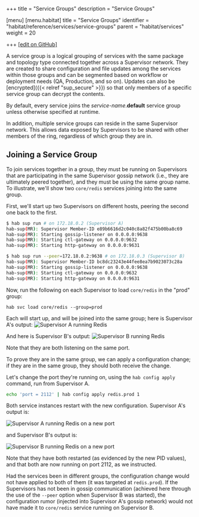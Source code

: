 +++
title = "Service Groups"
description = "Service Groups"

[menu]
  [menu.habitat]
    title = "Service Groups"
    identifier = "habitat/reference/services/service-groups"
    parent = "habitat/services"
    weight = 20

+++
[\[edit on GitHub\]](https://github.com/habitat-sh/habitat/blob/master/components/docs-chef-io/content/habitat/service_groups.md)

A service group is a logical grouping of services with the same package and topology type connected together across a Supervisor network.
They are created to share configuration and file updates among the services within those groups and can be segmented based on workflow or deployment needs (QA, Production, and so on).
Updates can also be [encrypted]({{< relref "sup_secure" >}}) so that only members of a specific service group can decrypt the contents.

By default, every service joins the _service-name_.**default** service group unless otherwise specified at runtime.

In addition, multiple service groups can reside in the same Supervisor network. This allows data exposed by Supervisors to
be shared with other members of the ring, regardless of which group they are in.

## Joining a Service Group

To join services together in a group, they must be running on Supervisors that are participating in the same Supervisor gossip network (i.e., they are ultimately peered together), and they must be using the same group name. To illustrate, we'll show two `core/redis` services joining into the same group.

First, we'll start up two Supervisors on different hosts, peering the second one back to the first.

```bash
$ hab sup run # on 172.18.0.2 (Supervisor A)
hab-sup(MR): Supervisor Member-ID e89b6616d2c040c8a82f475b00ba8c69
hab-sup(MR): Starting gossip-listener on 0.0.0.0:9638
hab-sup(MR): Starting ctl-gateway on 0.0.0.0:9632
hab-sup(MR): Starting http-gateway on 0.0.0.0:9631
```

```bash
$ hab sup run --peer=172.18.0.2:9638 # on 172.18.0.3 (Supervisor B)
hab-sup(MR): Supervisor Member-ID bc8dc23243e44fee8ea7b9023073c28a
hab-sup(MR): Starting gossip-listener on 0.0.0.0:9638
hab-sup(MR): Starting ctl-gateway on 0.0.0.0:9632
hab-sup(MR): Starting http-gateway on 0.0.0.0:9631
```

Now, run the following on each Supervisor to load `core/redis` in the "prod" group:

```
hab svc load core/redis --group=prod
```

Each will start up, and will be joined into the same group; here is Supervisor A's output:
![Supervisor A running Redis](/images/habitat/supervisor_a_before.png)

And here is Supervisor B's output:
![Supervisor B running Redis](/images/habitat/supervisor_b_before.png)

Note that they are both listening on the same port.

To prove they are in the same group, we can apply a configuration change; if they are in the same group, they should both receive the change.

Let's change the port they're running on, using the `hab config apply` command, run from Supervisor A.

```bash
echo 'port = 2112' | hab config apply redis.prod 1
```

Both service instances restart with the new configuration. Supervisor A's output is:

![Supervisor A running Redis on a new port](/images/habitat/supervisor_a_after.png)

and Supervisor B's output is:

![Supervisor B running Redis on a new port](/images/habitat/supervisor_b_after.png)

Note that they have both restarted (as evidenced by the new PID values), and that both are now running on port 2112, as we instructed.

Had the services been in different groups, the configuration change would not have applied to both of them (it was targeted at `redis.prod`). If the Supervisors has not been in gossip communication (achieved here through the use of the `--peer` option when Supervisor B was started), the configuration rumor (injected into Supervisor A's gossip network) would not have made it to `core/redis` service running on Supervisor B.
